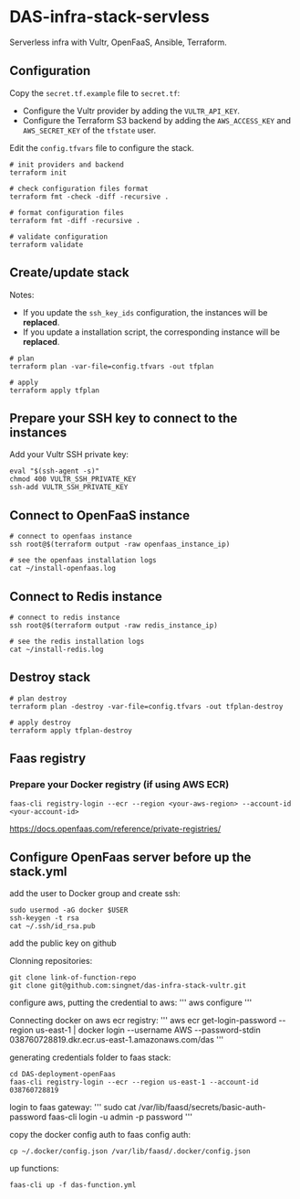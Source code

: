 # DAS-infra-stack-servless

Serverless infra with Vultr, OpenFaaS, Ansible, Terraform.

## Configuration

Copy the `secret.tf.example` file to `secret.tf`:

- Configure the Vultr provider by adding the `VULTR_API_KEY`.
- Configure the Terraform S3 backend by adding the `AWS_ACCESS_KEY` and `AWS_SECRET_KEY` of the `tfstate` user.

Edit the `config.tfvars` file to configure the stack.

```shell
# init providers and backend
terraform init

# check configuration files format
terraform fmt -check -diff -recursive .

# format configuration files
terraform fmt -diff -recursive .

# validate configuration
terraform validate
```

## Create/update stack

Notes:

- If you update the `ssh_key_ids` configuration, the instances will be **replaced**.
- If you update a installation script, the corresponding instance will be **replaced**.

```shell
# plan
terraform plan -var-file=config.tfvars -out tfplan

# apply
terraform apply tfplan
```

## Prepare your SSH key to connect to the instances

Add your Vultr SSH private key:

```shell
eval "$(ssh-agent -s)"
chmod 400 VULTR_SSH_PRIVATE_KEY
ssh-add VULTR_SSH_PRIVATE_KEY
```

## Connect to OpenFaaS instance

```shell
# connect to openfaas instance
ssh root@$(terraform output -raw openfaas_instance_ip)

# see the openfaas installation logs
cat ~/install-openfaas.log
```

## Connect to Redis instance

```shell
# connect to redis instance
ssh root@$(terraform output -raw redis_instance_ip)

# see the redis installation logs
cat ~/install-redis.log
```

## Destroy stack

```shell
# plan destroy
terraform plan -destroy -var-file=config.tfvars -out tfplan-destroy

# apply destroy
terraform apply tfplan-destroy
```

## Faas registry

### Prepare your Docker registry (if using AWS ECR)

```
faas-cli registry-login --ecr --region <your-aws-region> --account-id <your-account-id>
```

https://docs.openfaas.com/reference/private-registries/

## Configure OpenFaas server before up the stack.yml

add the user to Docker group and create ssh:

```
sudo usermod -aG docker $USER
ssh-keygen -t rsa
cat ~/.ssh/id_rsa.pub
```

add the public key on github

Clonning repositories:

```
git clone link-of-function-repo
git clone git@github.com:singnet/das-infra-stack-vultr.git
```

configure aws, putting the credential to aws:
'''
aws configure
'''

Connecting docker on aws ecr registry:
'''
aws ecr get-login-password --region us-east-1 | docker login --username AWS --password-stdin 038760728819.dkr.ecr.us-east-1.amazonaws.com/das
'''

generating credentials folder to faas stack:

```
cd DAS-deployment-openFaas
faas-cli registry-login --ecr --region us-east-1 --account-id 038760728819
```

login to faas gateway:
'''
sudo cat /var/lib/faasd/secrets/basic-auth-password
faas-cli login -u admin -p password
'''

copy the docker config auth to faas config auth:

```
cp ~/.docker/config.json /var/lib/faasd/.docker/config.json
```

up functions:

```
faas-cli up -f das-function.yml
```
